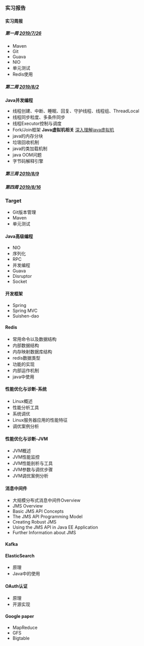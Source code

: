 ### 实习报告

#### 实习周报

##### 第一周 [2019/7/26](https://sunxiaohang.github.io/2019/07/26/实习周报.html)

- Maven
- Git
- Guava
- NIO
- 单元测试
- Redis使用

##### 第二周 [2019/8/2](https://sunxiaohang.github.io/2019/08/02/JavaConcurrenceCookBook.html)

**Java并发编程**

- 线程创建、中断、睡眠、回复、守护线程、线程组、ThreadLocal
- 线程同步粒度、多条件同步
- 线程Executor控制与调度
- Fork/Join框架
**Java虚拟机相关**
[深入理解java虚拟机](https://sunxiaohang.github.io/2019/08/02/深入理解java虚拟机.html)
- java的内存分块
- 垃圾回收机制
- java的类加载机制
- java OOM问题
- 字节码解释引擎

##### 第三周 [2019/8/9](https://github.com/sunxiaohang/weliinternship)


##### 第四周 [2019/8/16](https://github.com/sunxiaohang/weliinternship)


### Target

- Git版本管理 
- Maven
- 单元测试

#### Java高级编程
- NIO
- 序列化
- RPC
- 并发编程
- Guava
- Disruptor
- Socket

#### 开发框架
- Spring
- Spring MVC
- Suishen-dao

#### Redis

- 常用命令以及数据结构
- 内部数据结构
- 内存映射数据库结构
- redis数据类型
- 功能的实现
- 内部运作机制
- java中使用

#### 性能优化与诊断-系统

- Linux概述
- 性能分析工具
- 系统调优
- Linux服务器应用的性能特征
- 调优案例分析

#### 性能优化与诊断-JVM

- JVM概述
- JVM性能监控
- JVM性能剖析与工具
- JVM参数与调优步骤
- JVM调优案例分析

#### 消息中间件

- 大规模分布式消息中间件Overview
- JMS Overview
- Basic JMS API Concepts
- The JMS API Programming Model
- Creating Robust JMS
- Using the JMS API in Java EE Application
- Further Information about JMS

#### Kafka

#### ElasticSearch

- 原理
- Java中的使用

#### OAuth认证

- 原理
- 开源实现

#### Google paper

- MapReduce
- GFS
- Bigtable

